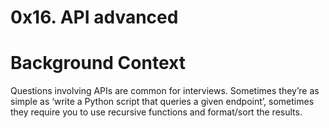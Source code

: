 0x16. API advanced
==================

Background Context
==================

Questions involving APIs are common for interviews. Sometimes they’re as simple as ‘write a Python script that queries a given endpoint’, sometimes they require you to use recursive functions and format/sort the results.

